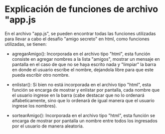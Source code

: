 <h1>Explicación de funciones de archivo "app.js</h1>

En el archivo "app.js", se pueden encontrar todas las funciones utilizadas para llevar a cabo el desafío "amigo secreto" en html, como funciones utilizadas, se tienen:

- agregarAmigo(): Incorporada en el archivo tipo "html", esta función consiste en agregar nombres a la lista "amigos", mostrar un mensaje en pantalla en el caso de que no se haya escrito nada y "limpiar" la barra en donde el usuario escribe el nombre, dejandola libre para que este pueda escribir otro nombre.

-  enlistar(): Si bien no está incorporada en el archivo tipo "html", esta función se encarga de mostrar y enlistar por pantalla, cada nombre que el usuario ingrese en la barra (cabe destacar que no lo ordenará alfabeticamente, sino que lo ordenará de igual manera que el usuario ingrese los nombres).

-  sortearAmigo(): Incorporada en el archivo tipo "html", esta función se encarga de mostrar por pantalla un nombre entre todos los ingresados por el usuario de manera aleatoria.
